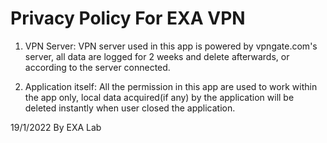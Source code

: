 # Privacy Policy For EXA VPN

1. VPN Server: VPN server used in this app is powered by vpngate.com's server, all data are logged for 2 weeks and delete afterwards, or according to the server connected.

2. Application itself: All the permission in this app are used to work within the app only, local data acquired(if any) by the application will be deleted instantly when user closed the application.

19/1/2022 By EXA Lab